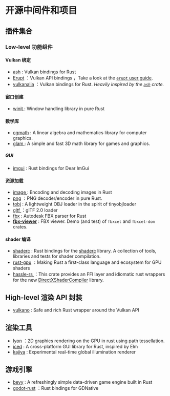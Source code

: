 # 开源中间件和项目

## 插件集合

### Low-level 功能组件

#### Vulkan 绑定

* [ash](https://github.com/ash-rs/ash) : Vulkan bindings for Rust
* [Erupt](https://gitlab.com/Friz64/erupt) ：Vulkan API bindings ，Take a look at the [`erupt` user guide](https://gitlab.com/Friz64/erupt/-/blob/main/USER_GUIDE.md).
* [vulkanalia](https://github.com/KyleMayes/vulkanalia) ：Vulkan bindings for Rust. *Heavily inspired by the [`ash`](https://github.com/MaikKlein/ash) crate.*

#### 窗口创建

* [winit ](https://crates.io/crates/winit): Window handling library in pure Rust

#### 数学库

* [cgmath](https://crates.io/crates/cgmath) : A linear algebra and mathematics library for computer graphics.
* [glam ](https://crates.io/crates/glam): A simple and fast 3D math library for games and graphics.

##### GUI

* [imgui](https://crates.io/crates/imgui) : Rust bindings for Dear ImGui

#### 资源加载

* [image ](https://crates.io/crates/image): Encoding and decoding images in Rust
* [png](https://crates.io/crates/png) ：PNG decoder/encoder in pure Rust.
* [tobj](https://crates.io/crates/tobj) : A lightweight OBJ loader in the spirit of tinyobjloader
* [gltf ](https://github.com/gltf-rs/gltf)：glTF 2.0 loader
* [fbx](https://crates.io/crates/fbx) : Autodesk FBX parser for Rust
* **[fbx-viewer](https://github.com/lo48576/fbx-viewer)** : FBX viewer. Demo (and test) of `fbxcel` and `fbxcel-dom` crates.

#### shader 编译

* [shaderc](https://crates.io/crates/shaderc) : Rust bindings for the [shaderc](https://github.com/google/shaderc) library. A collection of tools, libraries and tests for shader compilation.
* [rust-gpu](https://github.com/EmbarkStudios/rust-gpu) ：Making Rust a first-class language and ecosystem for GPU shaders
* [hassle-rs ](https://github.com/Traverse-Research/hassle-rs)：This crate provides an FFI layer and idiomatic rust wrappers for the new [DirectXShaderCompiler](https://github.com/Microsoft/DirectXShaderCompiler) library.

## High-level 渲染 API 封装

* [vulkano](https://github.com/vulkano-rs/vulkano) : Safe and rich Rust wrapper around the Vulkan API

## 渲染工具

* [lyon](https://github.com/nical/lyon) ：2D graphics rendering on the GPU in rust using path tessellation.
* [iced](https://github.com/iced-rs/iced) : A cross-platform GUI library for Rust, inspired by Elm
* [kajiya](https://github.com/EmbarkStudios/kajiya) : Experimental real-time global illumination renderer

## 游戏引擎

* [bevy](https://github.com/bevyengine/bevy) : A refreshingly simple data-driven game engine built in Rust
* [godot-rust](https://github.com/godot-rust/godot-rust) ：Rust bindings for GDNative
